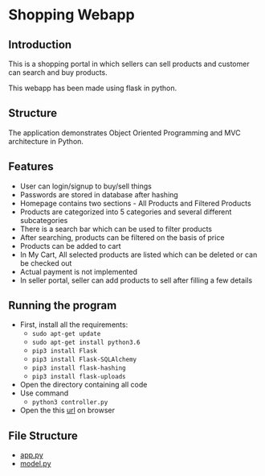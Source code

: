# Shopping Webapp

## Introduction

This is a shopping portal in which sellers can sell products and customer can search and buy products.

This webapp has been made using flask in python.

## Structure

The application demonstrates Object Oriented Programming and MVC architecture in Python.

## Features

- User can login/signup to buy/sell things
- Passwords are stored in database after hashing
- Homepage contains two sections - All Products and Filtered Products
- Products are categorized into 5 categories and several different subcategories
- There is a search bar which can be used to filter products
- After searching, products can be filtered on the basis of price
- Products can be added to cart
- In My Cart, All selected products are listed which can be deleted or can be checked out
- Actual payment is not implemented
- In seller portal, seller can add products to sell after filling a few details

## Running the program

- First, install all the requirements:
    - `sudo apt-get update`
    - `sudo apt-get install python3.6`
    - `pip3 install Flask`
    - `pip3 install Flask-SQLAlchemy`
    - `pip3 install flask-hashing`
    - `pip3 install flask-uploads`
- Open the directory containing all code
- Use command
    - `python3 controller.py`
- Open the this [url](http://127.0.0.1:5000) on browser

## File Structure

 * [app.py](./app.py)
 * [model.py](./model.py)

